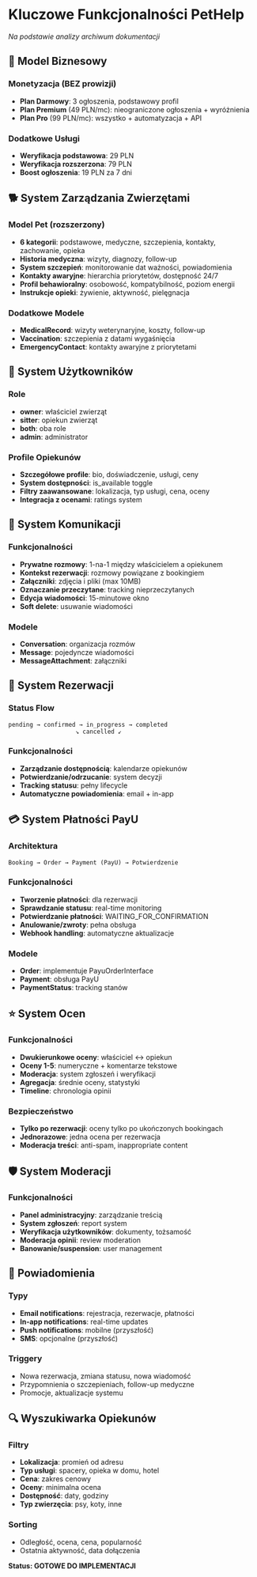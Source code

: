 # Kluczowe Funkcjonalności PetHelp

*Na podstawie analizy archiwum dokumentacji*

## 🎯 Model Biznesowy

### Monetyzacja (BEZ prowizji)
- **Plan Darmowy**: 3 ogłoszenia, podstawowy profil
- **Plan Premium** (49 PLN/mc): nieograniczone ogłoszenia + wyróżnienia
- **Plan Pro** (99 PLN/mc): wszystko + automatyzacja + API

### Dodatkowe Usługi
- **Weryfikacja podstawowa**: 29 PLN
- **Weryfikacja rozszerzona**: 79 PLN
- **Boost ogłoszenia**: 19 PLN za 7 dni

## 🐕 System Zarządzania Zwierzętami

### Model Pet (rozszerzony)
- **6 kategorii**: podstawowe, medyczne, szczepienia, kontakty, zachowanie, opieka
- **Historia medyczna**: wizyty, diagnozy, follow-up
- **System szczepień**: monitorowanie dat ważności, powiadomienia
- **Kontakty awaryjne**: hierarchia priorytetów, dostępność 24/7
- **Profil behawioralny**: osobowość, kompatybilność, poziom energii
- **Instrukcje opieki**: żywienie, aktywność, pielęgnacja

### Dodatkowe Modele
- **MedicalRecord**: wizyty weterynaryjne, koszty, follow-up
- **Vaccination**: szczepienia z datami wygaśnięcia
- **EmergencyContact**: kontakty awaryjne z priorytetami

## 👥 System Użytkowników

### Role
- **owner**: właściciel zwierząt
- **sitter**: opiekun zwierząt
- **both**: oba role
- **admin**: administrator

### Profile Opiekunów
- **Szczegółowe profile**: bio, doświadczenie, usługi, ceny
- **System dostępności**: is_available toggle
- **Filtry zaawansowane**: lokalizacja, typ usługi, cena, oceny
- **Integracja z ocenami**: ratings system

## 💬 System Komunikacji

### Funkcjonalności
- **Prywatne rozmowy**: 1-na-1 między właścicielem a opiekunem
- **Kontekst rezerwacji**: rozmowy powiązane z bookingiem
- **Załączniki**: zdjęcia i pliki (max 10MB)
- **Oznaczanie przeczytane**: tracking nieprzeczytanych
- **Edycja wiadomości**: 15-minutowe okno
- **Soft delete**: usuwanie wiadomości

### Modele
- **Conversation**: organizacja rozmów
- **Message**: pojedyncze wiadomości
- **MessageAttachment**: załączniki

## 📅 System Rezerwacji

### Status Flow
```
pending → confirmed → in_progress → completed
                   ↘ cancelled ↙
```

### Funkcjonalności
- **Zarządzanie dostępnością**: kalendarze opiekunów
- **Potwierdzanie/odrzucanie**: system decyzji
- **Tracking statusu**: pełny lifecycle
- **Automatyczne powiadomienia**: email + in-app

## 💳 System Płatności PayU

### Architektura
```
Booking → Order → Payment (PayU) → Potwierdzenie
```

### Funkcjonalności
- **Tworzenie płatności**: dla rezerwacji
- **Sprawdzanie statusu**: real-time monitoring
- **Potwierdzanie płatności**: WAITING_FOR_CONFIRMATION
- **Anulowanie/zwroty**: pełna obsługa
- **Webhook handling**: automatyczne aktualizacje

### Modele
- **Order**: implementuje PayuOrderInterface
- **Payment**: obsługa PayU
- **PaymentStatus**: tracking stanów

## ⭐ System Ocen

### Funkcjonalności
- **Dwukierunkowe oceny**: właściciel ↔ opiekun
- **Oceny 1-5**: numeryczne + komentarze tekstowe
- **Moderacja**: system zgłoszeń i weryfikacji
- **Agregacja**: średnie oceny, statystyki
- **Timeline**: chronologia opinii

### Bezpieczeństwo
- **Tylko po rezerwacji**: oceny tylko po ukończonych bookingach
- **Jednorazowe**: jedna ocena per rezerwacja
- **Moderacja treści**: anti-spam, inappropriate content

## 🛡️ System Moderacji

### Funkcjonalności
- **Panel administracyjny**: zarządzanie treścią
- **System zgłoszeń**: report system
- **Weryfikacja użytkowników**: dokumenty, tożsamość
- **Moderacja opinii**: review moderation
- **Banowanie/suspension**: user management

## 📱 Powiadomienia

### Typy
- **Email notifications**: rejestracja, rezerwacje, płatności
- **In-app notifications**: real-time updates
- **Push notifications**: mobilne (przyszłość)
- **SMS**: opcjonalne (przyszłość)

### Triggery
- Nowa rezerwacja, zmiana statusu, nowa wiadomość
- Przypomnienia o szczepieniach, follow-up medyczne
- Promocje, aktualizacje systemu

## 🔍 Wyszukiwarka Opiekunów

### Filtry
- **Lokalizacja**: promień od adresu
- **Typ usługi**: spacery, opieka w domu, hotel
- **Cena**: zakres cenowy
- **Oceny**: minimalna ocena
- **Dostępność**: daty, godziny
- **Typ zwierzęcia**: psy, koty, inne

### Sorting
- Odległość, ocena, cena, popularność
- Ostatnia aktywność, data dołączenia

**Status: GOTOWE DO IMPLEMENTACJI**